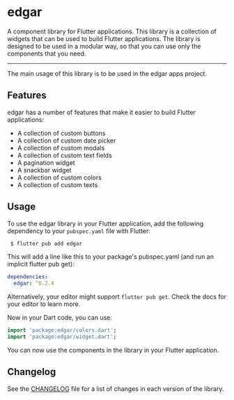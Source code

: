 # edgar

A component library for Flutter applications. This library is a collection of widgets that can be used to build Flutter applications. The library is designed to be used in a modular way, so that you can use only the components that you need.

---

The main usage of this library is to be used in the edgar apps project.

## Features

edgar has a number of features that make it easier to build Flutter applications:

- A collection of custom buttons
- A collection of custom date picker
- A collection of custom modals
- A collection of custom text fields
- A pagination widget
- A snackbar widget
- A collection of custom colors
- A collection of custom texts

## Usage

To use the edgar library in your Flutter application, add the following dependency to your `pubspec.yaml` file with Flutter:

```bash
 $ flutter pub add edgar
```

This will add a line like this to your package's pubspec.yaml (and run an implicit flutter pub get):

```yaml
dependencies:
  edgar: ^0.2.4
```

Alternatively, your editor might support `flutter pub get`. Check the docs for your editor to learn more.

Now in your Dart code, you can use:

```dart
import 'package:edgar/colors.dart';
import 'package:edgar/widget.dart';
```

You can now use the components in the library in your Flutter application.

## Changelog

See the [CHANGELOG](CHANGELOG.md) file for a list of changes in each version of the library.
